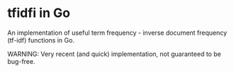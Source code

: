 # tfidfi in Go

An implementation of useful term frequency - inverse document frequency (tf-idf) functions in Go.

WARNING: Very recent (and quick) implementation, not guaranteed to be bug-free.
